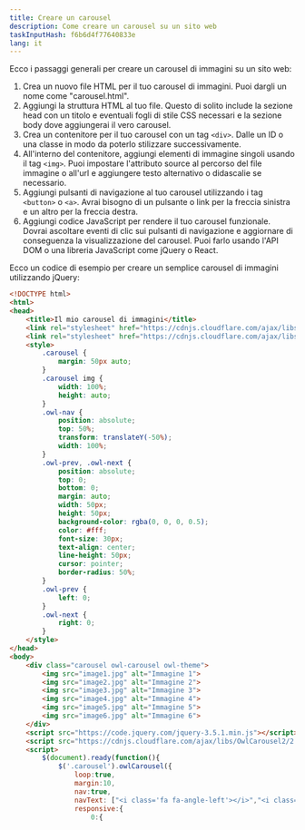 ```yaml
---
title: Creare un carousel
description: Come creare un carousel su un sito web
taskInputHash: f6b6d4f77640833e
lang: it
---
```

Ecco i passaggi generali per creare un carousel di immagini su un sito web:
1. Crea un nuovo file HTML per il tuo carousel di immagini. Puoi dargli un nome come "carousel.html".
2. Aggiungi la struttura HTML al tuo file. Questo di solito include la sezione head con un titolo e eventuali fogli di stile CSS necessari e la sezione body dove aggiungerai il vero carousel.
3. Crea un contenitore per il tuo carousel con un tag `<div>`. Dalle un ID o una classe in modo da poterlo stilizzare successivamente.
4. All'interno del contenitore, aggiungi elementi di immagine singoli usando il tag `<img>`. Puoi impostare l'attributo source al percorso del file immagine o all'url e aggiungere testo alternativo o didascalie se necessario.
5. Aggiungi pulsanti di navigazione al tuo carousel utilizzando i tag `<button>` o `<a>`. Avrai bisogno di un pulsante o link per la freccia sinistra e un altro per la freccia destra.
6. Aggiungi codice JavaScript per rendere il tuo carousel funzionale. Dovrai ascoltare eventi di clic sui pulsanti di navigazione e aggiornare di conseguenza la visualizzazione del carousel. Puoi farlo usando l'API DOM o una libreria JavaScript come jQuery o React.

Ecco un codice di esempio per creare un semplice carousel di immagini utilizzando jQuery:

```html
<!DOCTYPE html>
<html>
<head>
	<title>Il mio carousel di immagini</title>
	<link rel="stylesheet" href="https://cdnjs.cloudflare.com/ajax/libs/OwlCarousel2/2.3.4/assets/owl.carousel.min.css">
	<link rel="stylesheet" href="https://cdnjs.cloudflare.com/ajax/libs/OwlCarousel2/2.3.4/assets/owl.theme.default.min.css">
	<style>
		.carousel {
			margin: 50px auto;
		}
		.carousel img {
			width: 100%;
			height: auto;
		}
		.owl-nav {
			position: absolute;
			top: 50%;
			transform: translateY(-50%);
			width: 100%;
		}
		.owl-prev, .owl-next {
			position: absolute;
			top: 0;
			bottom: 0;
			margin: auto;
			width: 50px;
			height: 50px;
			background-color: rgba(0, 0, 0, 0.5);
			color: #fff;
			font-size: 30px;
			text-align: center;
			line-height: 50px;
			cursor: pointer;
			border-radius: 50%;
		}
		.owl-prev {
			left: 0;
		}
		.owl-next {
			right: 0;
		}
	</style>
</head>
<body>
	<div class="carousel owl-carousel owl-theme">
		<img src="image1.jpg" alt="Immagine 1">
		<img src="image2.jpg" alt="Immagine 2">
		<img src="image3.jpg" alt="Immagine 3">
		<img src="image4.jpg" alt="Immagine 4">
		<img src="image5.jpg" alt="Immagine 5">
		<img src="image6.jpg" alt="Immagine 6">
	</div>
	<script src="https://code.jquery.com/jquery-3.5.1.min.js"></script>
	<script src="https://cdnjs.cloudflare.com/ajax/libs/OwlCarousel2/2.3.4/owl.carousel.min.js"></script>
	<script>
		$(document).ready(function(){
			$('.carousel').owlCarousel({
				loop:true,
				margin:10,
				nav:true,
				navText: ["<i class='fa fa-angle-left'></i>","<i class='fa fa-angle-right'></i>"],
				responsive:{
					0:{
```
